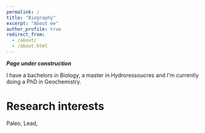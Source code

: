 ```yaml
---
permalink: /
title: "Biography"
excerpt: "About me"
author_profile: true
redirect_from: 
  - /about/
  - /about.html
---
```


***Page under construction***

I have a bachelors in Biology, a master in Hydroressoucres and I'm currently doing a PhD in Geochemistry.

Research interests
===
Paleo, Lead, 
